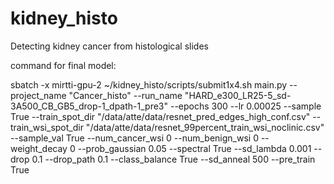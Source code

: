 # kidney_histo
Detecting kidney cancer from histological slides

command for final model:

sbatch -x mirtti-gpu-2 ~/kidney_histo/scripts/submit1x4.sh main.py --project_name "Cancer_histo" --run_name "HARD_e300_LR25-5_sd-3A500_CB_GB5_drop-1_dpath-1_pre3" --epochs 300 --lr 0.00025 --sample True --train_spot_dir "/data/atte/data/resnet_pred_edges_high_conf.csv" --train_wsi_spot_dir "/data/atte/data/resnet_99percent_train_wsi_noclinic.csv" --sample_val True --num_cancer_wsi 0 --num_benign_wsi 0  --weight_decay 0 --prob_gaussian 0.05 --spectral True --sd_lambda 0.001 --drop 0.1 --drop_path 0.1 --class_balance True --sd_anneal 500 --pre_train True
